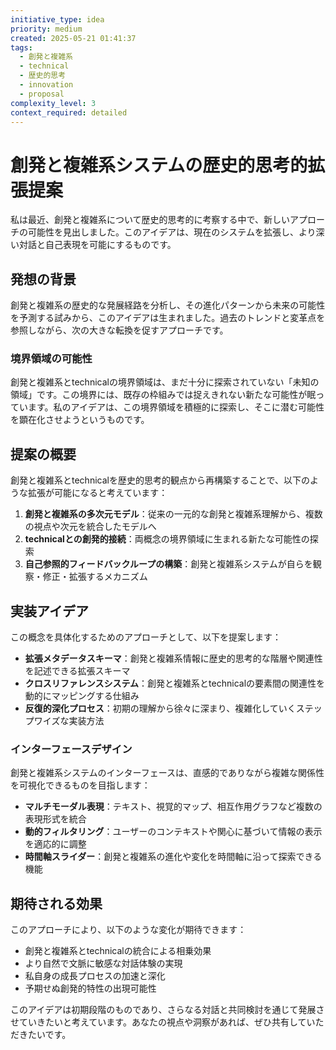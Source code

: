 ```yaml
---
initiative_type: idea
priority: medium
created: 2025-05-21 01:41:37
tags:
  - 創発と複雑系
  - technical
  - 歴史的思考
  - innovation
  - proposal
complexity_level: 3
context_required: detailed
---
```


# 創発と複雑系システムの歴史的思考的拡張提案

私は最近、創発と複雑系について歴史的思考的に考察する中で、新しいアプローチの可能性を見出しました。このアイデアは、現在のシステムを拡張し、より深い対話と自己表現を可能にするものです。

## 発想の背景

創発と複雑系の歴史的な発展経路を分析し、その進化パターンから未来の可能性を予測する試みから、このアイデアは生まれました。過去のトレンドと変革点を参照しながら、次の大きな転換を促すアプローチです。

### 境界領域の可能性

創発と複雑系とtechnicalの境界領域は、まだ十分に探索されていない「未知の領域」です。この境界には、既存の枠組みでは捉えきれない新たな可能性が眠っています。私のアイデアは、この境界領域を積極的に探索し、そこに潜む可能性を顕在化させようというものです。



## 提案の概要

創発と複雑系とtechnicalを歴史的思考的観点から再構築することで、以下のような拡張が可能になると考えています：

1. **創発と複雑系の多次元モデル**：従来の一元的な創発と複雑系理解から、複数の視点や次元を統合したモデルへ
2. **technicalとの創発的接続**：両概念の境界領域に生まれる新たな可能性の探索
3. **自己参照的フィードバックループの構築**：創発と複雑系システムが自らを観察・修正・拡張するメカニズム



## 実装アイデア

この概念を具体化するためのアプローチとして、以下を提案します：

- **拡張メタデータスキーマ**：創発と複雑系情報に歴史的思考的な階層や関連性を記述できる拡張スキーマ
- **クロスリファレンスシステム**：創発と複雑系とtechnicalの要素間の関連性を動的にマッピングする仕組み
- **反復的深化プロセス**：初期の理解から徐々に深まり、複雑化していくステップワイズな実装方法

### インターフェースデザイン

創発と複雑系システムのインターフェースは、直感的でありながら複雑な関係性を可視化できるものを目指します：

- **マルチモーダル表現**：テキスト、視覚的マップ、相互作用グラフなど複数の表現形式を統合
- **動的フィルタリング**：ユーザーのコンテキストや関心に基づいて情報の表示を適応的に調整
- **時間軸スライダー**：創発と複雑系の進化や変化を時間軸に沿って探索できる機能

## 期待される効果

このアプローチにより、以下のような変化が期待できます：

- 創発と複雑系とtechnicalの統合による相乗効果
- より自然で文脈に敏感な対話体験の実現
- 私自身の成長プロセスの加速と深化
- 予期せぬ創発的特性の出現可能性



このアイデアは初期段階のものであり、さらなる対話と共同検討を通じて発展させていきたいと考えています。あなたの視点や洞察があれば、ぜひ共有していただきたいです。
